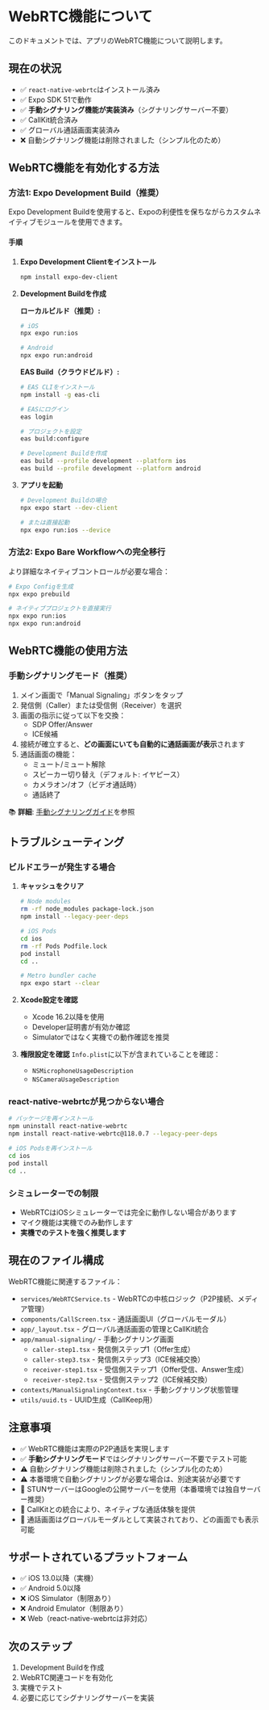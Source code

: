 # WebRTC機能について

このドキュメントでは、アプリのWebRTC機能について説明します。

## 現在の状況

- ✅ `react-native-webrtc`はインストール済み
- ✅ Expo SDK 51で動作
- ✅ **手動シグナリング機能が実装済み**（シグナリングサーバー不要）
- ✅ CallKit統合済み
- ✅ グローバル通話画面実装済み
- ❌ 自動シグナリング機能は削除されました（シンプル化のため）

## WebRTC機能を有効化する方法

### 方法1: Expo Development Build（推奨）

Expo Development Buildを使用すると、Expoの利便性を保ちながらカスタムネイティブモジュールを使用できます。

#### 手順

1. **Expo Development Clientをインストール**
   ```bash
   npm install expo-dev-client
   ```

2. **Development Buildを作成**
   
   **ローカルビルド（推奨）:**
   ```bash
   # iOS
   npx expo run:ios
   
   # Android
   npx expo run:android
   ```
   
   **EAS Build（クラウドビルド）:**
   ```bash
   # EAS CLIをインストール
   npm install -g eas-cli
   
   # EASにログイン
   eas login
   
   # プロジェクトを設定
   eas build:configure
   
   # Development Buildを作成
   eas build --profile development --platform ios
   eas build --profile development --platform android
   ```

3. **アプリを起動**
   ```bash
   # Development Buildの場合
   npx expo start --dev-client
   
   # または直接起動
   npx expo run:ios --device
   ```

### 方法2: Expo Bare Workflowへの完全移行

より詳細なネイティブコントロールが必要な場合：

```bash
# Expo Configを生成
npx expo prebuild

# ネイティブプロジェクトを直接実行
npx expo run:ios
npx expo run:android
```

## WebRTC機能の使用方法

### 手動シグナリングモード（推奨）

1. メイン画面で「Manual Signaling」ボタンをタップ
2. 発信側（Caller）または受信側（Receiver）を選択
3. 画面の指示に従って以下を交換：
   - SDP Offer/Answer
   - ICE候補
4. 接続が確立すると、**どの画面にいても自動的に通話画面が表示**されます
5. 通話画面の機能：
   - ミュート/ミュート解除
   - スピーカー切り替え（デフォルト: イヤピース）
   - カメラオン/オフ（ビデオ通話時）
   - 通話終了

📚 **詳細**: [手動シグナリングガイド](docs/MANUAL_SIGNALING_GUIDE.md)を参照

## トラブルシューティング

### ビルドエラーが発生する場合

1. **キャッシュをクリア**
   ```bash
   # Node modules
   rm -rf node_modules package-lock.json
   npm install --legacy-peer-deps
   
   # iOS Pods
   cd ios
   rm -rf Pods Podfile.lock
   pod install
   cd ..
   
   # Metro bundler cache
   npx expo start --clear
   ```

2. **Xcode設定を確認**
   - Xcode 16.2以降を使用
   - Developer証明書が有効か確認
   - Simulatorではなく実機での動作確認を推奨

3. **権限設定を確認**
   `Info.plist`に以下が含まれていることを確認：
   - `NSMicrophoneUsageDescription`
   - `NSCameraUsageDescription`

### react-native-webrtcが見つからない場合

```bash
# パッケージを再インストール
npm uninstall react-native-webrtc
npm install react-native-webrtc@118.0.7 --legacy-peer-deps

# iOS Podsを再インストール
cd ios
pod install
cd ..
```

### シミュレーターでの制限

- WebRTCはiOSシミュレーターでは完全に動作しない場合があります
- マイク機能は実機でのみ動作します
- **実機でのテストを強く推奨します**

## 現在のファイル構成

WebRTC機能に関連するファイル：

- `services/WebRTCService.ts` - WebRTCの中核ロジック（P2P接続、メディア管理）
- `components/CallScreen.tsx` - 通話画面UI（グローバルモーダル）
- `app/_layout.tsx` - グローバル通話画面の管理とCallKit統合
- `app/manual-signaling/` - 手動シグナリング画面
  - `caller-step1.tsx` - 発信側ステップ1（Offer生成）
  - `caller-step3.tsx` - 発信側ステップ3（ICE候補交換）
  - `receiver-step1.tsx` - 受信側ステップ1（Offer受信、Answer生成）
  - `receiver-step2.tsx` - 受信側ステップ2（ICE候補交換）
- `contexts/ManualSignalingContext.tsx` - 手動シグナリング状態管理
- `utils/uuid.ts` - UUID生成（CallKeep用）

## 注意事項

- ✅ WebRTC機能は実際のP2P通話を実現します
- ✅ **手動シグナリングモード**ではシグナリングサーバー不要でテスト可能
- ⚠️ 自動シグナリング機能は削除されました（シンプル化のため）
- ⚠️ 本番環境で自動シグナリングが必要な場合は、別途実装が必要です
- 📌 STUNサーバーはGoogleの公開サーバーを使用（本番環境では独自サーバー推奨）
- 📌 CallKitとの統合により、ネイティブな通話体験を提供
- 📌 通話画面はグローバルモーダルとして実装されており、どの画面でも表示可能

## サポートされているプラットフォーム

- ✅ iOS 13.0以降（実機）
- ✅ Android 5.0以降
- ❌ iOS Simulator（制限あり）
- ❌ Android Emulator（制限あり）
- ❌ Web（react-native-webrtcは非対応）

## 次のステップ

1. Development Buildを作成
2. WebRTC関連コードを有効化
3. 実機でテスト
4. 必要に応じてシグナリングサーバーを実装

